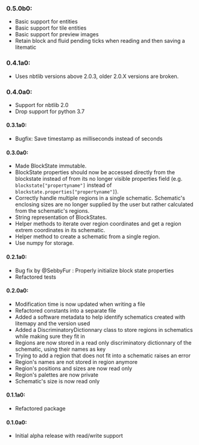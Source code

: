 ### 0.5.0b0:
* Basic support for entities
* Basic support for tile entities
* Basic support for preview images
* Retain block and fluid pending ticks when reading and then saving a litematic

### 0.4.1a0:
* Uses nbtlib versions above 2.0.3, older 2.0.X versions are broken.

### 0.4.0a0:
*  Support for nbtlib 2.0
*  Drop support for python 3.7

#### 0.3.1a0:
 * Bugfix: Save timestamp as milliseconds instead of seconds

#### 0.3.0a0:
 * Made BlockState immutable.
 * BlockState properties should now be accessed directly from the blockstate instead of from its no longer visible properties field (e.g. `blockstate["propertyname"]` instead of `blockstate.properties["propertyname"]`).
 * Correctly handle multiple regions in a single schematic. Schematic's enclosing sizes are no longer supplied by the user but rather calculated from the schematic's regions.
 * String representation of BlockStates.
 * Helper methods to iterate over region coordinates and get a region extrem coordinates in its schematic.
 * Helper method to create a schematic from a single region.
 * Use numpy for storage.

#### 0.2.1a0:
* Bug fix by @SebbyFur : Properly initialize block state properties
* Refactored tests

#### 0.2.0a0:
* Modification time is now updated when writing a file
* Refactored constants into a separate file
* Added a software metadata to help identify schematics created with litemapy and the version used
* Added a DiscriminatoryDictionnary class to store regions in schematics while making sure they fit in
* Regions are now stored in a read only discriminatory dictionnary of the schematic, using their names as key
* Trying to add a region that does not fit into a schematic raises an error
* Region's names are not stored in region anymore
* Region's positions and sizes are now read only
* Region's palettes are now private
* Schematic's size is now read only

#### 0.1.1a0:
* Refactored package

#### 0.1.0a0:
* Initial alpha release with read/write support
	
